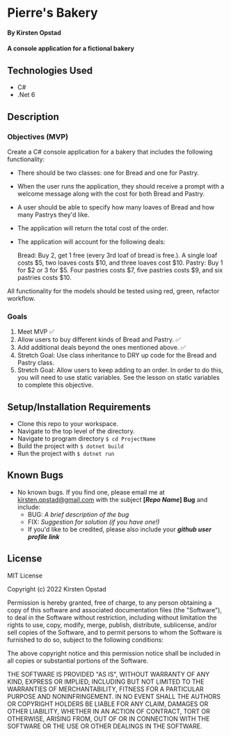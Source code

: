 # Pierre's Bakery

#### By Kirsten Opstad 

#### A console application for a fictional bakery

## Technologies Used

* C#
* .Net 6

## Description

### Objectives (MVP)

Create a C# console application for a bakery that includes the following functionality:

* There should be two classes: one for Bread and one for Pastry.

* When the user runs the application, they should receive a prompt with a welcome message along with the cost for both Bread and Pastry.

* A user should be able to specify how many loaves of Bread and how many Pastrys they'd like.

*  The application will return the total cost of the order.

* The application will account for the following deals:

  Bread: Buy 2, get 1 free (every 3rd loaf of bread is free.). A single loaf costs $5, two loaves costs $10, and three loaves cost $10.
  Pastry: Buy 1 for $2 or 3 for $5. Four pastries costs $7, five pastries costs $9, and six pastries costs $10.

All functionality for the models should be tested using red, green, refactor workflow.

<!-- [x] Screenshots

![Screenshots](https://external-content.duckduckgo.com/iu/?u=https%3A%2F%2Ftse1.mm.bing.net%2Fth%3Fid%3DOIP.03bZmDGXaBhBYyxxp3Ls3gHaEA%26pid%3DApi&f=1&ipt=e980d57210242747a51c41421e1f09a6de3b1fdaeaadd297496787bb64e80c88&ipo=images) -->

<!-- [Link to operational site](http://www.kirstenopstad.github.com/<REPOSITORY NAME>) -->

### Goals
1. Meet MVP ✅
2. Allow users to buy different kinds of Bread and Pastry. ✅
3. Add additional deals beyond the ones mentioned above. ✅
4. Stretch Goal: Use class inheritance to DRY up code for the Bread and Pastry class.
5. Stretch Goal: Allow users to keep adding to an order. In order to do this, you will need to use static variables. See the lesson on static variables to complete this objective.

## Setup/Installation Requirements

* Clone this repo to your workspace.
* Navigate to the top level of the directory.
* Navigate to program directory ``` $ cd ProjectName ```
* Build the project with ``` $ dotnet build ```
* Run the project with ``` $ dotnet run ```

## Known Bugs

* No known bugs. If you find one, please email me at kirsten.opstad@gmail.com with the subject **[_Repo Name_] Bug** and include:
  * BUG: _A brief description of the bug_
  * FIX: _Suggestion for solution (if you have one!)_
  * If you'd like to be credited, please also include your **_github user profile link_**

## License
<!-- [Choose License](https://choosealicense.com/) -->

MIT License

Copyright (c) 2022 Kirsten Opstad

Permission is hereby granted, free of charge, to any person obtaining a copy of this software and associated documentation files (the "Software"), to deal in the Software without restriction, including without limitation the rights to use, copy, modify, merge, publish, distribute, sublicense, and/or sell copies of the Software, and to permit persons to whom the Software is furnished to do so, subject to the following conditions:

The above copyright notice and this permission notice shall be included in all copies or substantial portions of the Software.

THE SOFTWARE IS PROVIDED "AS IS", WITHOUT WARRANTY OF ANY KIND, EXPRESS OR IMPLIED, INCLUDING BUT NOT LIMITED TO THE WARRANTIES OF MERCHANTABILITY, FITNESS FOR A PARTICULAR PURPOSE AND NONINFRINGEMENT. IN NO EVENT SHALL THE AUTHORS OR COPYRIGHT HOLDERS BE LIABLE FOR ANY CLAIM, DAMAGES OR OTHER LIABILITY, WHETHER IN AN ACTION OF CONTRACT, TORT OR OTHERWISE, ARISING FROM, OUT OF OR IN CONNECTION WITH THE SOFTWARE OR THE USE OR OTHER DEALINGS IN THE SOFTWARE.
